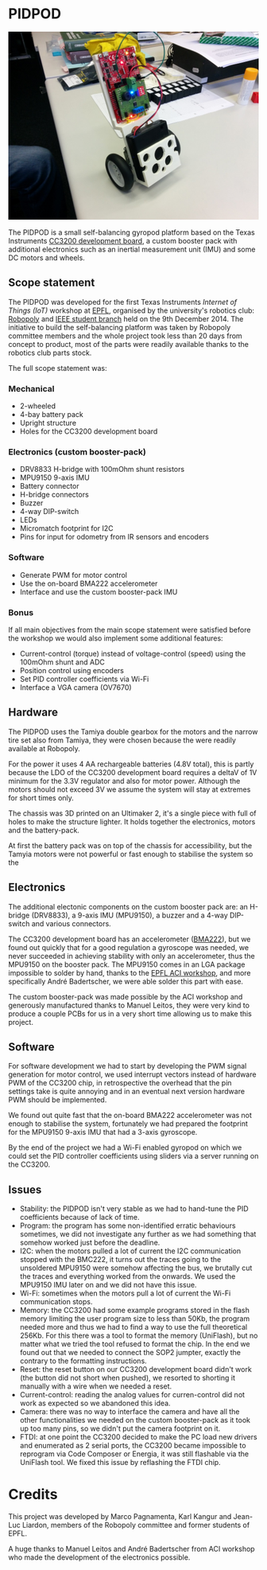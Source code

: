 # PIDPOD

![PIDPOD](PIDPOD.jpg)

The PIDPOD is a small self-balancing gyropod platform based on the Texas Instruments [CC3200 development board](http://www.ti.com/tool/cc3200-launchxl), a custom booster pack with additional electronics such as an inertial measurement unit (IMU) and some DC motors and wheels.

## Scope statement

The PIDPOD was developed for the first Texas Instruments *Internet of Things (IoT)* workshop at [EPFL](http://www.epfl.ch/), organised by the university's robotics club: [Robopoly](http://robopoly.epfl.ch/) and [IEEE student branch](http://ieee.epfl.ch/) held on the 9th December 2014. The initiative to build the self-balancing platform was taken by Robopoly committee members and the whole project took less than 20 days from concept to product, most of the parts were readily available thanks to the robotics club parts stock.

The full scope statement was:

### Mechanical

* 2-wheeled
* 4-bay battery pack
* Upright structure
* Holes for the CC3200 development board

### Electronics (custom booster-pack)

* DRV8833 H-bridge with 100mOhm shunt resistors
* MPU9150 9-axis IMU
* Battery connector
* H-bridge connectors
* Buzzer
* 4-way DIP-switch
* LEDs
* Micromatch footprint for I2C
* Pins for input for odometry from IR sensors and encoders

### Software

* Generate PWM for motor control
* Use the on-board BMA222 accelerometer
* Interface and use the custom booster-pack IMU

### Bonus

If all main objectives from the main scope statement were satisfied before the workshop we would also implement some additional features:

* Current-control (torque) instead of voltage-control (speed) using the 100mOhm shunt and ADC
* Position control using encoders
* Set PID controller coefficients via Wi-Fi
* Interface a VGA camera (OV7670)

## Hardware

The PIDPOD uses the Tamiya double gearbox for the motors and the narrow tire set also from Tamiya, they were chosen because the were readily available at Robopoly.

For the power it uses 4 AA rechargeable batteries (4.8V total), this is partly because the LDO of the CC3200 development board requires a deltaV of 1V minimum for the 3.3V regulator and also for motor power. Although the motors should not exceed 3V we assume the system will stay at extremes for short times only.

The chassis was 3D printed on an Ultimaker 2, it's a single piece with full of holes to make the structure lighter. It holds together the electronics, motors and the battery-pack.

At first the battery pack was on top of the chassis for accessibility, but the Tamyia motors were not powerful or fast enough to stabilise the system so the 

## Electronics

The additional electonic components on the custom booster pack are: an H-bridge (DRV8833), a 9-axis IMU (MPU9150), a buzzer and a 4-way DIP-switch and various connectors.

The CC3200 development board has an accelerometer ([BMA222](http://www.bosch-sensortec.com/en/homepage/products_3/3_axis_sensors/acceleration_sensors/bma222_1/bma222)), but we found out quickly that for a good regulation a gyroscope was needed, we never succeeded in achieving stability with only an accelerometer, thus the MPU9150 on the booster pack. The MPU9150 comes in an LGA package impossible to solder by hand, thanks to the [EPFL ACI workshop](http://sti-ateliers.epfl.ch/page-19942.html), and more specifically André Badertscher, we were able solder this part with ease.

The custom booster-pack was made possible by the ACI workshop and generously manufactured thanks to Manuel Leitos, they were very kind to produce a couple PCBs for us in a very short time allowing us to make this project.

## Software

For software development we had to start by developing the PWM signal generation for motor control, we used interrupt vectors instead of hardware PWM of the CC3200 chip, in retrospective the overhead that the pin settings take is quite annoying and in an eventual next version hardware PWM should be implemented.

We found out quite fast that the on-board BMA222 accelerometer was not enough to stabilise the system, fortunately we had prepared the footprint for the MPU9150 9-axis IMU that had a 3-axis gyroscope.

By the end of the project we had a Wi-Fi enabled gyropod on which we could set the PID controller coefficients using sliders via a server running on the CC3200.

## Issues

* Stability: the PIDPOD isn't very stable as we had to hand-tune the PID coefficients because of lack of time.
* Program: the program has some non-identified erratic behaviours sometimes, we did not investigate any further as we had something that somehow worked just before the deadline.
* I2C: when the motors pulled a lot of current the I2C communication stopped with the BMC222, it turns out the traces going to the unsoldered MPU9150 were somehow affecting the bus, we brutally cut the traces and everything worked from the onwards. We used the MPU9150 IMU later on and we did not have this issue.
* Wi-Fi: sometimes when the motors pull a lot of current the Wi-Fi communication stops.
* Memory: the CC3200 had some example programs stored in the flash memory limiting the user program size to less than 50Kb, the program needed more and thus we had to find a way to use the full theoretical 256Kb. For this there was a tool to format the memory (UniFlash), but no matter what we tried the tool refused to format the chip. In the end we found out that we needed to connect the SOP2 jumpter, exactly the contrary to the formatting instructions.
* Reset: the reset button on our CC3200 development board didn't work (the button did not short when pushed), we resorted to shorting it manually with a wire when we needed a reset.
* Current-control: reading the analog values for curren-control did not work as expected so we abandoned this idea.
* Camera: there was no way to interface the camera and have all the other functionalities we needed on the custom booster-pack as it took up too many pins, so we didn't put the camera footprint on it.
* FTDI: at one point the CC3200 decided to make the PC load new drivers and enumerated as 2 serial ports, the CC3200 became impossible to reprogram via Code Composer or Energia, it was still flashable via the UniFlash tool. We fixed this issue by reflashing the FTDI chip.

# Credits

This project was developed by Marco Pagnamenta, Karl Kangur and Jean-Luc Liardon, members of the Robopoly committee and former students of EPFL.

A huge thanks to Manuel Leitos and André Badertscher from ACI workshop who made the development of the electronics possible.
